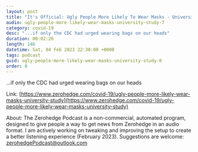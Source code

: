 ```yaml
---
layout: post
title: "It's Official: Ugly People More Likely To Wear Masks - University Study"
audio: ugly-people-more-likely-wear-masks-university-study-7
category: covid-19
desc: "...if only the CDC had urged wearing bags on our heads"
duration: 00:02:26
length: 146
datetime: Sat, 04 Feb 2023 22:30:00 +0000
tags: podcast
guid: ugly-people-more-likely-wear-masks-university-study-0
order: 0
---
```

...if only the CDC had urged wearing bags on our heads

Link: [https://www.zerohedge.com/covid-19/ugly-people-more-likely-wear-masks-university-study](https://www.zerohedge.com/covid-19/ugly-people-more-likely-wear-masks-university-study)

About: The Zerohedge Podcast is a non-commercial, automated program, designed to give people a way to get news from Zerohedge in an audio format.  I am actively working on tweaking and improving the setup to create a better listening experience (February 2023).  Suggestions are welcome: [zerohedgePodcast@outlook.com](mailto:zerohedgePodcast@outlook.com)
